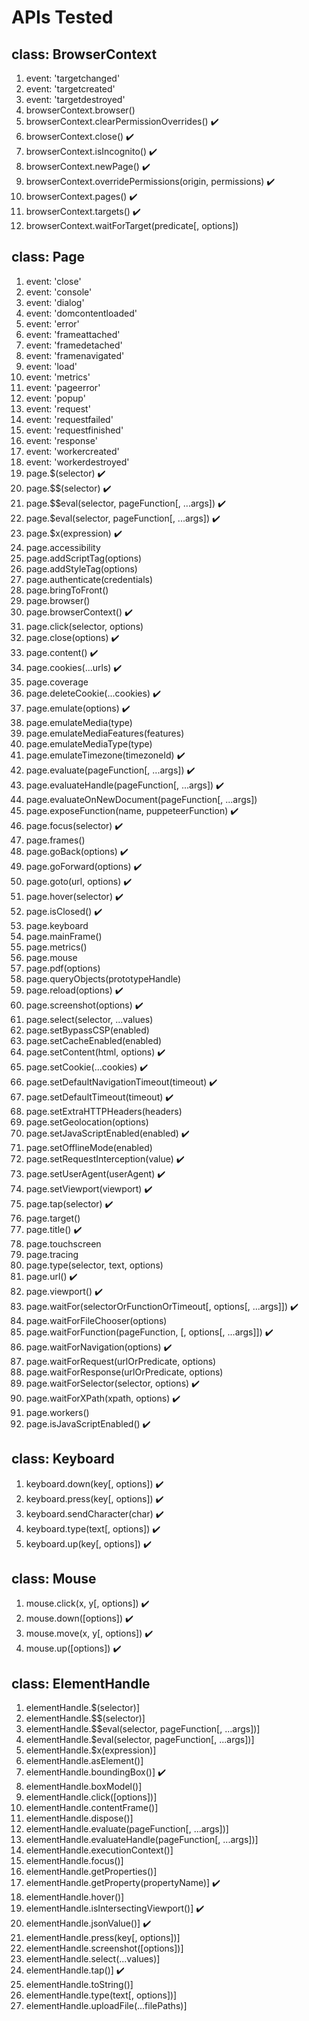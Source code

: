 # APIs Tested

## class: BrowserContext

1. event: 'targetchanged'
2. event: 'targetcreated'
3. event: 'targetdestroyed'
4. browserContext.browser()
5. browserContext.clearPermissionOverrides() :heavy_check_mark:
6. browserContext.close() :heavy_check_mark:
7. browserContext.isIncognito() :heavy_check_mark:
8. browserContext.newPage() :heavy_check_mark:
9. browserContext.overridePermissions(origin, permissions) :heavy_check_mark:
10. browserContext.pages() :heavy_check_mark:
11. browserContext.targets() :heavy_check_mark:
12. browserContext.waitForTarget(predicate[, options])

## class: Page

1. event: 'close'
2. event: 'console'
3. event: 'dialog'
4. event: 'domcontentloaded'
5. event: 'error'
6. event: 'frameattached'
7. event: 'framedetached'
8. event: 'framenavigated'
9. event: 'load'
10. event: 'metrics'
11. event: 'pageerror'
12. event: 'popup'
13. event: 'request'
14. event: 'requestfailed'
15. event: 'requestfinished'
16. event: 'response'
17. event: 'workercreated'
18. event: 'workerdestroyed'
19. page.$(selector) :heavy_check_mark:
20. page.$$(selector) :heavy_check_mark:
21. page.$$eval(selector, pageFunction[, ...args]) :heavy_check_mark:
22. page.$eval(selector, pageFunction[, ...args]) :heavy_check_mark:
23. page.$x(expression) :heavy_check_mark:
24. page.accessibility
25. page.addScriptTag(options)
26. page.addStyleTag(options)
27. page.authenticate(credentials)
28. page.bringToFront()
29. page.browser()
30. page.browserContext() :heavy_check_mark:
31. page.click(selector, options)
32. page.close(options) :heavy_check_mark:
33. page.content() :heavy_check_mark:
34. page.cookies(...urls) :heavy_check_mark:
35. page.coverage
36. page.deleteCookie(...cookies) :heavy_check_mark:
37. page.emulate(options) :heavy_check_mark:
38. page.emulateMedia(type)
39. page.emulateMediaFeatures(features)
40. page.emulateMediaType(type)
41. page.emulateTimezone(timezoneId) :heavy_check_mark:
42. page.evaluate(pageFunction[, ...args]) :heavy_check_mark:
43. page.evaluateHandle(pageFunction[, ...args]) :heavy_check_mark:
44. page.evaluateOnNewDocument(pageFunction[, ...args])
45. page.exposeFunction(name, puppeteerFunction) :heavy_check_mark:
46. page.focus(selector) :heavy_check_mark:
47. page.frames()
48. page.goBack(options) :heavy_check_mark:
49. page.goForward(options) :heavy_check_mark:
50. page.goto(url, options) :heavy_check_mark:
51. page.hover(selector) :heavy_check_mark:
52. page.isClosed() :heavy_check_mark:
53. page.keyboard
54. page.mainFrame()
55. page.metrics()
56. page.mouse
57. page.pdf(options)
58. page.queryObjects(prototypeHandle)
59. page.reload(options) :heavy_check_mark:
60. page.screenshot(options) :heavy_check_mark:
61. page.select(selector, ...values)
62. page.setBypassCSP(enabled)
63. page.setCacheEnabled(enabled)
64. page.setContent(html, options) :heavy_check_mark:
65. page.setCookie(...cookies) :heavy_check_mark:
66. page.setDefaultNavigationTimeout(timeout) :heavy_check_mark:
67. page.setDefaultTimeout(timeout) :heavy_check_mark:
68. page.setExtraHTTPHeaders(headers)
69. page.setGeolocation(options)
70. page.setJavaScriptEnabled(enabled) :heavy_check_mark:
71. page.setOfflineMode(enabled)
72. page.setRequestInterception(value) :heavy_check_mark:
73. page.setUserAgent(userAgent) :heavy_check_mark:
74. page.setViewport(viewport) :heavy_check_mark:
75. page.tap(selector) :heavy_check_mark:
76. page.target()
77. page.title() :heavy_check_mark:
78. page.touchscreen
79. page.tracing
80. page.type(selector, text, options)
81. page.url() :heavy_check_mark:
82. page.viewport() :heavy_check_mark:
83. page.waitFor(selectorOrFunctionOrTimeout[, options[, ...args]]) :heavy_check_mark:
84. page.waitForFileChooser(options)
85. page.waitForFunction(pageFunction, [, options[, ...args]]) :heavy_check_mark:
86. page.waitForNavigation(options) :heavy_check_mark:
87. page.waitForRequest(urlOrPredicate, options)
88. page.waitForResponse(urlOrPredicate, options)
89. page.waitForSelector(selector, options) :heavy_check_mark:
90. page.waitForXPath(xpath, options) :heavy_check_mark:
91. page.workers()
92. page.isJavaScriptEnabled() :heavy_check_mark:

## class: Keyboard
1. keyboard.down(key[, options]) :heavy_check_mark:
2. keyboard.press(key[, options]) :heavy_check_mark:
3. keyboard.sendCharacter(char) :heavy_check_mark:
4. keyboard.type(text[, options]) :heavy_check_mark:
5. keyboard.up(key[, options]) :heavy_check_mark:

## class: Mouse
1. mouse.click(x, y[, options]) :heavy_check_mark:
2. mouse.down([options]) :heavy_check_mark:
3. mouse.move(x, y[, options]) :heavy_check_mark:
4. mouse.up([options]) :heavy_check_mark:

## class: ElementHandle
1. elementHandle.$(selector)]
2. elementHandle.$$(selector)]
3. elementHandle.$$eval(selector, pageFunction[, ...args])]
4. elementHandle.$eval(selector, pageFunction[, ...args])]
5. elementHandle.$x(expression)]
6. elementHandle.asElement()]
7. elementHandle.boundingBox()] :heavy_check_mark:
8. elementHandle.boxModel()]
9. elementHandle.click([options])]
10. elementHandle.contentFrame()]
11. elementHandle.dispose()]
12. elementHandle.evaluate(pageFunction[, ...args])]
13. elementHandle.evaluateHandle(pageFunction[, ...args])]
14. elementHandle.executionContext()]
15. elementHandle.focus()]
16. elementHandle.getProperties()]
17. elementHandle.getProperty(propertyName)] :heavy_check_mark:
18. elementHandle.hover()]
19. elementHandle.isIntersectingViewport()] :heavy_check_mark:
20. elementHandle.jsonValue()] :heavy_check_mark:
21. elementHandle.press(key[, options])]
22. elementHandle.screenshot([options])]
23. elementHandle.select(...values)]
24. elementHandle.tap()] :heavy_check_mark:
25. elementHandle.toString()]
26. elementHandle.type(text[, options])]
27. elementHandle.uploadFile(...filePaths)]
